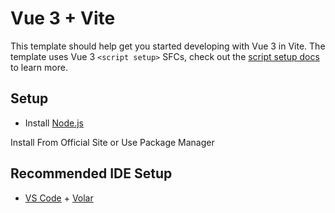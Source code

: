 # Vue 3 + Vite

This template should help get you started developing with Vue 3 in Vite. The template uses Vue 3 `<script setup>` SFCs, check out the [script setup docs](https://v3.vuejs.org/api/sfc-script-setup.html#sfc-script-setup) to learn more.


## Setup
- Install [Node.js](https://nodejs.org/en/download/)

Install From Official Site or Use Package Manager

## Recommended IDE Setup

- [VS Code](https://code.visualstudio.com/) + [Volar](https://marketplace.visualstudio.com/items?itemName=Vue.volar)
